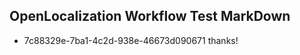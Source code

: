 ## OpenLocalization Workflow Test MarkDown
* 7c88329e-7ba1-4c2d-938e-46673d090671 thanks!

<!--HONumber=Sep16_HO1-->


